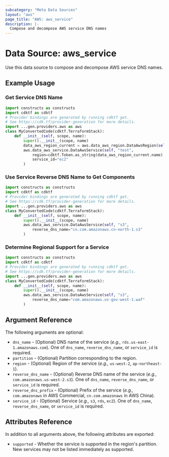 ```yaml
---
subcategory: "Meta Data Sources"
layout: "aws"
page_title: "AWS: aws_service"
description: |-
  Compose and decompose AWS service DNS names
---
```


# Data Source: aws_service

Use this data source to compose and decompose AWS service DNS names.

## Example Usage

### Get Service DNS Name

```python
import constructs as constructs
import cdktf as cdktf
# Provider bindings are generated by running cdktf get.
# See https://cdk.tf/provider-generation for more details.
import ...gen.providers.aws as aws
class MyConvertedCode(cdktf.TerraformStack):
    def __init__(self, scope, name):
        super().__init__(scope, name)
        data_aws_region_current = aws.data_aws_region.DataAwsRegion(self, "current")
        aws.data_aws_service.DataAwsService(self, "test",
            region=cdktf.Token.as_string(data_aws_region_current.name),
            service_id="ec2"
        )
```

### Use Service Reverse DNS Name to Get Components

```python
import constructs as constructs
import cdktf as cdktf
# Provider bindings are generated by running cdktf get.
# See https://cdk.tf/provider-generation for more details.
import ...gen.providers.aws as aws
class MyConvertedCode(cdktf.TerraformStack):
    def __init__(self, scope, name):
        super().__init__(scope, name)
        aws.data_aws_service.DataAwsService(self, "s3",
            reverse_dns_name="cn.com.amazonaws.cn-north-1.s3"
        )
```

### Determine Regional Support for a Service

```python
import constructs as constructs
import cdktf as cdktf
# Provider bindings are generated by running cdktf get.
# See https://cdk.tf/provider-generation for more details.
import ...gen.providers.aws as aws
class MyConvertedCode(cdktf.TerraformStack):
    def __init__(self, scope, name):
        super().__init__(scope, name)
        aws.data_aws_service.DataAwsService(self, "s3",
            reverse_dns_name="com.amazonaws.us-gov-west-1.waf"
        )
```

## Argument Reference

The following arguments are optional:

* `dns_name` - (Optional) DNS name of the service (_e.g.,_ `rds.us-east-1.amazonaws.com`). One of `dns_name`, `reverse_dns_name`, or `service_id` is required.
* `partition` - (Optional) Partition corresponding to the region.
* `region` - (Optional) Region of the service (_e.g.,_ `us-west-2`, `ap-northeast-1`).
* `reverse_dns_name` - (Optional) Reverse DNS name of the service (_e.g.,_ `com.amazonaws.us-west-2.s3`). One of `dns_name`, `reverse_dns_name`, or `service_id` is required.
* `reverse_dns_prefix` - (Optional) Prefix of the service (_e.g.,_ `com.amazonaws` in AWS Commercial, `cn.com.amazonaws` in AWS China).
* `service_id` - (Optional) Service (_e.g.,_ `s3`, `rds`, `ec2`). One of `dns_name`, `reverse_dns_name`, or `service_id` is required.

## Attributes Reference

In addition to all arguments above, the following attributes are exported:

* `supported` - Whether the service is supported in the region's partition. New services may not be listed immediately as supported.

<!-- cache-key: cdktf-0.17.0-pre.15 input-79c115e40a4288ee306cce45ba3ef94b74bc9c76e63cc4a01424f8db57e5b2e7 -->